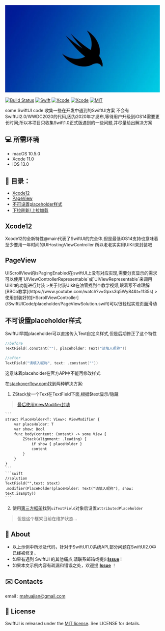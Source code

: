 <img src="https://github.com/Butters2334/SwiftUICode/blob/main/images/banner.png"/>

[![Build Status](https://img.shields.io/badge/platforms-iOS%20%7C%20tvOS%20%7C%20macOS%20%7C%20watchOS-green.svg)](https://github.com/butters2334/SwiftUICode)
[![Swift](https://img.shields.io/badge/Swift-5.1-orange.svg)](https://swift.org)
[![Xcode](https://img.shields.io/badge/Xcode-11.0-blue.svg)](https://developer.apple.com/xcode)
[![Xcode](https://img.shields.io/badge/macOS-15.0-blue.svg)](https://developer.apple.com/macOS)
[![MIT](https://img.shields.io/badge/licenses-MIT-red.svg)](https://opensource.org/licenses/MIT)

some SwiftUI code
收集一些在开发中遇到的SwiftUI方案
不会有SwiftUI2.0/WWDC2020的代码,因为2020年才发布,等待用户升级到iOS14需要更长时间;所以本项目只收集Swift1.0正式版遇到的一些问题,并尽量给出解决方案

## 💻 所需环境

- macOS 10.5.0
- Xcode 11.0
- iOS 13.0


## 📂 目录：
- [Xcode12](#xcode12)
- [PageView](#pageview)
- [不可设置placeholder样式](#placeholder)
- [下拉刷新/上拉加载]()



<h2 id="xcode12">Xcode12</h4>
Xcode12的全新特性@main代表了SwiftUI的完全体,但是最低iOS14支持也意味着至少要用一年时间的UIHostingViewController
所以老老实实用UIKit来封装吧



<h2 id="pageview">PageView</h4>
UIScrollView的isPagingEnabled在swiftUI上没有对应实现,需要分页显示的需求可以使用`UIViewControllerRepresentable`或`UIViewRepresentable`来调用UIKit的功能进行封装
>关于封装UIkit在油管找到个教学视频,跟着写不难理解[BBCo教学](https://www.youtube.com/watch?v=Gpxs3q5Wy84&t=1135s)
>使用封装好的[HScrollViewController](/SwiftUICode/placeholder/PageViewSolution.swift)可以很轻松实现页面滑动



<h2 id="placeholder">不可设置placeholder样式</h4>
SwiftUI早期placeholder可以直接传入Text自定义样式,但是后期修正了这个特性

```swift
//before
TextField(.constant(""), placeholder: Text("请填入昵称"))
```
```swift
//after
TextField("请填入昵称", text: .constant(""))
```
这意味着placeholder在官方API中不能再修改样式

在[stackoverflow.com](https://stackoverflow.com/questions/57688242/swiftui-how-to-change-the-placeholder-color-of-the-textfield/61041398#61041398)找到两种解决方案:

1. ZStack放一个Text在TextField下面,根据$text显示/隐藏
>[最后使用ViewModifier封装](/SwiftUICode/placeholder/PlaceholderSolution.swift)
>
    ```
    struct PlaceHolder<T: View>: ViewModifier {
        var placeHolder: T
        var show: Bool
        func body(content: Content) -> some View {
            ZStack(alignment: .leading) {
                if show { placeHolder }
                content
            }
        }
    }
    ```
    ```swift
    //solution
    TextField("",text: $text)
    .modifier(PlaceHolder(placeHolder: Text("请填入昵称"), show: text.isEmpty))
    ```

2. 使用[第三方框架](https://github.com/siteline/SwiftUI-Introspect)找到`uiTextField`对象后设置`attributedPlaceholder`
>但是这个框架目前在维护状态...



## 📎 About

* 以上示例中所涉及代码，针对于SwiftUI1.0系统API,部分问题在SwiftUI2.0中已经被修复。
* 如果有遇到 SwiftUI 的其他痛点,请联系邮箱或提出[**Issue**](https://github.com/Butters2334/SwiftUICode/issues/new) !
* 如果本文示例内容有疏漏和错误之处，欢迎提 [**Issue**](https://github.com/Butters2334/SwiftUICode/issues/new) ！



## ✉️ Contacts

email : mahuajian@gmail.com


## 📄 License	

SwiftUI is released under the [MIT license](LICENSE). See LICENSE for details.

